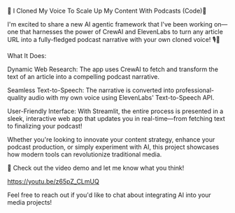 🚀 I Cloned My Voice To Scale Up My Content With Podcasts (Code)🚀



I'm excited to share a new AI agentic framework that I've been working on—one that harnesses the power of CrewAI and ElevenLabs to turn any article URL into a fully-fledged podcast narrative with your own cloned voice! 🎙️🤖



What It Does:

Dynamic Web Research: The app uses CrewAI to fetch and transform the text of an article into a compelling podcast narrative.



Seamless Text-to-Speech: The narrative is converted into professional-quality audio with my own voice using ElevenLabs' Text-to-Speech API.



User-Friendly Interface: With Streamlit, the entire process is presented in a sleek, interactive web app that updates you in real-time—from fetching text to finalizing your podcast!



Whether you're looking to innovate your content strategy, enhance your podcast production, or simply experiment with AI, this project showcases how modern tools can revolutionize traditional media.



🔗 Check out the video demo and let me know what you think!

https://youtu.be/z65pZ_CLmUQ


Feel free to reach out if you'd like to chat about integrating AI into your media projects!
